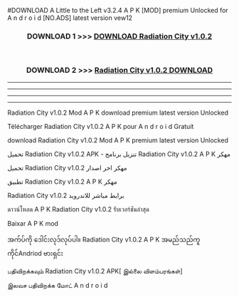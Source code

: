 #DOWNLOAD A Little to the Left v3.2.4 A P K [MOD] premium Unlocked for A n d r o i d [NO.ADS] latest version vew12 



<div align="center">

<h3>DOWNLOAD 1 >>> <a href="https://downloadmod1.web.app/?judul=Radiation City v1.0.2">DOWNLOAD Radiation City v1.0.2</a></h3><br>

<h3>DOWNLOAD 2 >>> <a href="https://downloadmod1.web.app/?judul=Radiation City v1.0.2">Radiation City v1.0.2 DOWNLOAD </a></h3>

</div>


----------------------------------------------------------

----------------------------------------------------------

----------------------------------------------------------

----------------------------------------------------------


Radiation City v1.0.2 Mod A P K download premium latest version Unlocked

Télécharger Radiation City v1.0.2 A P K pour A n d r o i d Gratuit

download Radiation City v1.0.2 Mod A P K premium latest version Unlocked

تحميل Radiation City v1.0.2 APK - تنزيل برنامج Radiation City v1.0.2 A P K مهكر

تحميل Radiation City v1.0.2 مهكر اخر اصدار

تطبيق Radiation City v1.0.2 A P K مهكر

Radiation City v1.0.2 برابط مباشر للاندرويد

ดาวน์โหลด A P K Radiation City v1.0.2 รับเวอร์ชันล่าสุด

Baixar A P K mod

အက်ပ်ကို ဒေါင်းလုဒ်လုပ်ပါ။ Radiation City v1.0.2 A P K အမည်သည်ကူကိုင်Andriod ဗားရှင်း

பதிவிறக்கவும் Radiation City v1.0.2 APK[ இல்லை விளம்பரங்கள்] 
 
இலவச பதிவிறக்க மோட் A n d r o i d



